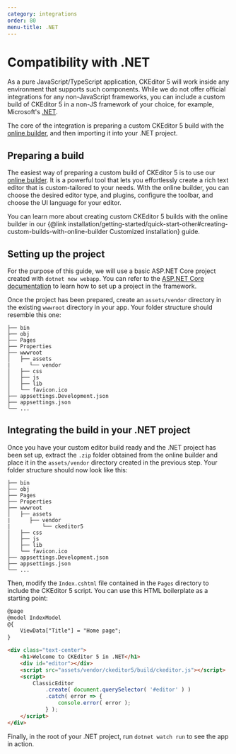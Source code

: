 ```yaml
---
category: integrations
order: 80
menu-title: .NET
---
```


# Compatibility with .NET

As a pure JavaScript/TypeScript application, CKEditor 5 will work inside any environment that supports such components. While we do not offer official integrations for any non-JavaScript frameworks, you can include a custom build of CKEditor 5 in a non-JS framework of your choice, for example, Microsoft's [.NET](https://dotnet.microsoft.com/).

The core of the integration is preparing a custom CKEditor 5 build with the [online builder](https://ckeditor.com/ckeditor-5/online-builder/), and then importing it into your .NET project.

## Preparing a build

The easiest way of preparing a custom build of CKEditor 5 is to use our [online builder](https://ckeditor.com/ckeditor-5/online-builder/). It is a powerful tool that lets you effortlessly create a rich text editor that is custom-tailored to your needs. With the online builder, you can choose the desired editor type, and plugins, configure the toolbar, and choose the UI language for your editor.

You can learn more about creating custom CKEditor 5 builds with the online builder in our {@link installation/getting-started/quick-start-other#creating-custom-builds-with-online-builder Customized installation} guide.

## Setting up the project

For the purpose of this guide, we will use a basic ASP.NET Core project created with `dotnet new webapp`. You can refer to the [ASP.NET Core documentation](https://learn.microsoft.com/en-us/aspnet/core/getting-started/?view=aspnetcore-7.0) to learn how to set up a project in the framework.

Once the project has been prepared, create an `assets/vendor` directory in the existing `wwwroot` directory in your app. Your folder structure should resemble this one:

````
├── bin
├── obj
├── Pages
├── Properties
├── wwwroot
│   ├── assets
|      └── vendor
│   ├── css
│   ├── js
│   ├── lib
│   └── favicon.ico
├── appsettings.Development.json
├── appsettings.json
└── ...
````

## Integrating the build in your .NET project

Once you have your custom editor build ready and the .NET project has been set up, extract the `.zip` folder obtained from the online builder and place it in the `assets/vendor` directory created in the previous step. Your folder structure should now look like this:

````
├── bin
├── obj
├── Pages
├── Properties
├── wwwroot
│   ├── assets
|      ├── vendor
|          └── ckeditor5
│   ├── css
│   ├── js
│   ├── lib
│   └── favicon.ico
├── appsettings.Development.json
├── appsettings.json
└── ...
````

Then, modify the `Index.cshtml` file contained in the `Pages` directory to include the CKEditor 5 script. You can use this HTML boilerplate as a starting point:

```html
@page
@model IndexModel
@{
    ViewData["Title"] = "Home page";
}

<div class="text-center">
    <h1>Welcome to CKEditor 5 in .NET</h1>
    <div id="editor"></div>
    <script src="assets/vendor/ckeditor5/build/ckeditor.js"></script>
    <script>
        ClassicEditor
            .create( document.querySelector( '#editor' ) )
            .catch( error => {
                console.error( error );
            } );
    </script>
</div>
```

Finally, in the root of your .NET project, run `dotnet watch run` to see the app in action.